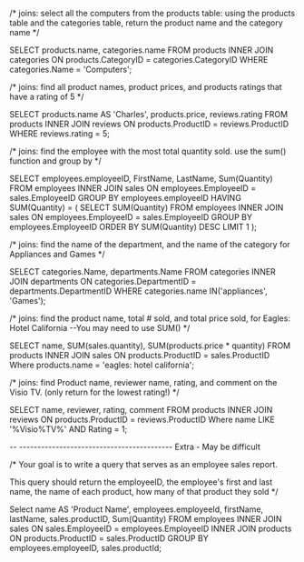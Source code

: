 /* joins: select all the computers from the products table: using the products table and the categories table, return the product name and the category name */

SELECT products.name, categories.name 
FROM products
INNER JOIN categories
ON products.CategoryID = categories.CategoryID
WHERE categories.Name = 'Computers';

/* joins: find all product names, product prices, and products ratings that have a rating of 5 */

SELECT products.name AS 'Charles', products.price, reviews.rating 
FROM products
INNER JOIN reviews
ON products.ProductID = reviews.ProductID 
WHERE reviews.rating = 5;

/* joins: find the employee with the most total quantity sold.  use the sum() function and group by */

SELECT employees.employeeID, FirstName, LastName, Sum(Quantity)
FROM employees
INNER JOIN sales
ON employees.EmployeeID = sales.EmployeeID
GROUP BY employees.employeeID
HAVING SUM(Quantity) = (
	SELECT SUM(Quantity)
    FROM employees
    INNER JOIN sales
    ON employees.EmployeeID = sales.EmployeeID
    GROUP BY employees.EmployeeID
    ORDER BY SUM(Quantity) DESC
    LIMIT 1
    ); 

/* joins: find the name of the department, and the name of the category for Appliances and Games */

SELECT categories.Name, departments.Name
FROM categories
INNER JOIN departments
ON categories.DepartmentID = departments.DepartmentID
WHERE categories.name IN('appliances', 'Games');

/* joins: find the product name, total # sold, and total price sold, for Eagles: Hotel California --You may need to use SUM() */

SELECT name, SUM(sales.quantity), SUM(products.price * quantity)
FROM products
INNER JOIN sales
ON products.ProductID = sales.ProductID
Where products.name = 'eagles: hotel california';

/* joins: find Product name, reviewer name, rating, and comment on the Visio TV. (only return for the lowest rating!) */

SELECT name, reviewer, rating, comment
FROM products
INNER JOIN reviews
ON products.ProductID = reviews.ProductID
Where name LIKE '%Visio%TV%' AND Rating = 1;




-- ------------------------------------------ Extra - May be difficult

/* Your goal is to write a query that serves as an employee sales report.

This query should return the employeeID, the employee's first and last name, the name of each product, how many of that product they sold */

Select name AS 'Product Name', employees.employeeId, firstName, lastName, sales.productID, Sum(Quantity)
FROM employees
INNER JOIN sales
ON sales.EmployeeID = employees.EmployeeID
INNER JOIN products
ON products.ProductID = sales.ProductID
GROUP BY employees.employeeID, sales.productId;




